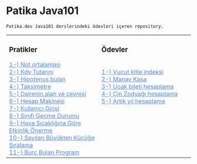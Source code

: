# Patika Java101

````
Patika.dev Java101 derslerindeki ödevleri içeren repository.
````
<table><tr><td valign="top" width="50%">
  
### Pratikler
<div >  
<a href="https://github.com/AktanSN/patika-Java101/blob/main/PatikaJava101/src/odevler/NotOrtalamasi.java" style="color:#5489ef;">1-) Not ortalaması</a>
<br><a href="https://github.com/AktanSN/patika-Java101/blob/main/PatikaJava101/src/odevler/KdvTutari.java" style="color:#5489ef;">2-) Kdv Tutarını </a>
<br><a href="https://github.com/AktanSN/patika-Java101/blob/main/PatikaJava101/src/odevler/HipotenusBulma.java" style="color:#5489ef;">3-) Hipotenus bulan</a>
<br><a href="https://github.com/AktanSN/patika-Java101/blob/main/PatikaJava101/src/odevler/Taksimetre.java" style="color:#5489ef;">4-) Taksimetre</a>
<br><a href="https://github.com/AktanSN/patika-Java101/blob/main/PatikaJava101/src/odevler/DaireAlanıVeCevresi.java" style="color:#5489ef;">5-) Dairenin alan ve çevresi</a>
  <br><a href="https://github.com/AktanSN/patika-Java101/blob/main/PatikaJava101/src/odevler/HesapMakinesi.java" style="color:#5489ef;">6-) Hesap Makinesi</a>
  <br><a href="https://github.com/AktanSN/patika-Java101/blob/main/PatikaJava101/src/odevler/KullaniciGirisi.java" style="color:#5489ef;">7-) Kullanıcı Girişi</a>
  <br><a href="https://github.com/AktanSN/patika-Java101/blob/main/PatikaJava101/src/odevler/SinifGecme.java" style="color:#5489ef;">8-) Sınıfı Geçme Durumu</a>
  <br><a href="https://github.com/AktanSN/patika-Java101/blob/main/PatikaJava101/src/odevler/HavaSicakliginaGoreEtkinlik.java" style="color:#5489ef;">9-) Hava Sıcaklığına Göre Etkinlik Önerme</a>
  <br><a href="https://github.com/AktanSN/patika-Java101/blob/main/PatikaJava101/src/odevler/SayilariBuyuktenKucuge.java" style="color:#5489ef;">10-) Sayıları Büyükten Küçüğe Sıralama</a>
  <br><a href="https://github.com/AktanSN/patika-Java101/blob/main/PatikaJava101/src/odevler/BurcBulma.java" style="color:#5489ef;">11-) Burç Bulan Program</a>
</div>
</td><td valign="top" width="50%">

### Ödevler
<div>  
<br><a href="https://github.com/AktanSN/patika-Java101/blob/main/PatikaJava101/src/odevler/VucutKitleIndeksi.java" style="color:#5489ef;">1-) Vucut kitle indeksi</a>
<br><a href="https://github.com/AktanSN/patika-Java101/blob/main/PatikaJava101/src/odevler/ManavKasa.java" style="color:#5489ef;">2-) Manav Kasa</a>
<br><a href="https://github.com/AktanSN/patika-Java101/blob/main/PatikaJava101/src/odevler/UcakBiletiFiyatiHesaplama.java" style="color:#5489ef;">3-) Uçak bileti hesaplama</a>
<br><a href="https://github.com/AktanSN/patika-Java101/blob/main/PatikaJava101/src/odevler/CinZodyakHesap.java" style="color:#5489ef;">4-) Çin Zodyağı hesaplama</a>
<br><a href="https://github.com/AktanSN/patika-Java101/blob/main/PatikaJava101/src/odevler/ArtikYil.java" style="color:#5489ef;">5-) Artık yıl hesaplama</a>



</div>

</td></tr></table>  
